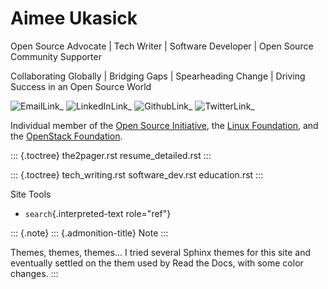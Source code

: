 Aimee Ukasick
=============

Open Source Advocate \| Tech Writer \| Software Developer \| Open Source
Community Supporter

Collaborating Globally \| Bridging Gaps \| Spearheading Change \|
Driving Success in an Open Source World

![EmailLink](_static/icons/email32.png)\_
![LinkedInLink](_static/icons/In-Blue-32.png)\_
![GithubLink](_static/icons/GitHub-Mark-32px.png)\_
![TwitterLink](_static/icons/TwitterSocialIcon32.png)\_

Individual member of the [Open Source
Initiative](https://opensource.org/), the [Linux
Foundation](https://www.linuxfoundation.org/), and the [OpenStack
Foundation](https://www.openstack.org/foundation/).

::: {.toctree}
the2pager.rst resume\_detailed.rst
:::

::: {.toctree}
tech\_writing.rst software\_dev.rst education.rst
:::

Site Tools

-   `search`{.interpreted-text role="ref"}

::: {.note}
::: {.admonition-title}
Note
:::

Themes, themes, themes\... I tried several Sphinx themes for this site
and eventually settled on the them used by Read the Docs, with some
color changes.
:::
